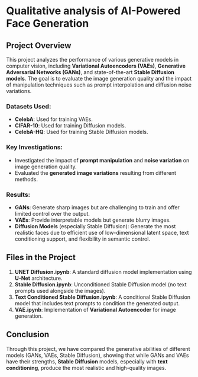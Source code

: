 
# Qualitative analysis of AI-Powered Face Generation 

## Project Overview

This project analyzes the performance of various generative models in computer vision, including **Variational Autoencoders (VAEs)**, **Generative Adversarial Networks (GANs)**, and state-of-the-art **Stable Diffusion models**. The goal is to evaluate the image generation quality and the impact of manipulation techniques such as prompt interpolation and diffusion noise variations.

### Datasets Used:
- **CelebA**: Used for training VAEs.
- **CIFAR-10**: Used for training Diffusion models.
- **CelebA-HQ**: Used for training Stable Diffusion models.

### Key Investigations:
- Investigated the impact of **prompt manipulation** and **noise variation** on image generation quality.
- Evaluated the **generated image variations** resulting from different methods.

### Results:
- **GANs**: Generate sharp images but are challenging to train and offer limited control over the output.
- **VAEs**: Provide interpretable models but generate blurry images.
- **Diffusion Models** (especially Stable Diffusion): Generate the most realistic faces due to efficient use of low-dimensional latent space, text conditioning support, and flexibility in semantic control.

## Files in the Project

1. **UNET Diffusion.ipynb**: A standard diffusion model implementation using **U-Net** architecture.
2. **Stable Diffusion.ipynb**: Unconditioned Stable Diffusion model (no text prompts used alongside the images).
3. **Text Conditioned Stable Diffusion.ipynb**: A conditional Stable Diffusion model that includes text prompts to condition the generated output.
4. **VAE.ipynb**: Implementation of **Variational Autoencoder** for image generation.

## Conclusion

Through this project, we have compared the generative abilities of different models (GANs, VAEs, Stable Diffusion), showing that while GANs and VAEs have their strengths, **Stable Diffusion** models, especially with **text conditioning**, produce the most realistic and high-quality images.
